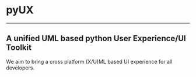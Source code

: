 # pyUX
-------
A unified UML based python User Experience/UI Toolkit
-------

We aim to bring a cross platform (X/U)ML based UI experience for
all developers.